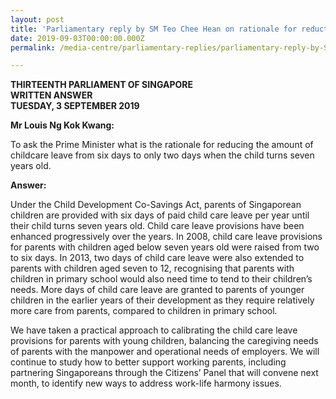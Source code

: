 ```yaml
---
layout: post
title: 'Parliamentary reply by SM Teo Chee Hean on rationale for reduction in childcare leave when child turns seven years old'
date: 2019-09-03T00:00:00.000Z
permalink: /media-centre/parliamentary-replies/parliamentary-reply-by-SM-Teo-Chee-Hean-on-rationale-for-reduction-in-childcare-leave-when-child-turns-seven-years-old

---
```



**THIRTEENTH PARLIAMENT OF SINGAPORE  
WRITTEN ANSWER  
TUESDAY, 3 SEPTEMBER 2019**  

**Mr Louis Ng Kok Kwang:**

To ask the Prime Minister what is the rationale for reducing the amount of childcare leave from six days to only two days when the child turns seven years old.

**Answer:** 

Under the Child Development Co-Savings Act, parents of Singaporean children are provided with six days of paid child care leave per year until their child turns seven years old. Child care leave provisions have been enhanced progressively over the years. In 2008, child care leave provisions for parents with children aged below seven years old were raised from two to six days. In 2013, two days of child care leave were also extended to parents with children aged seven to 12, recognising that parents with children in primary school would also need time to tend to their children’s needs.  More days of child care leave are granted to parents of younger children in the earlier years of their development as they require relatively more care from parents, compared to children in primary school. 

We have taken a practical approach to calibrating the child care leave provisions for parents with young children, balancing the caregiving needs of parents with the manpower and operational needs of employers.  We will continue to study how to better support working parents, including partnering Singaporeans through the Citizens’ Panel that will convene next month, to identify new ways to address work-life harmony issues.

